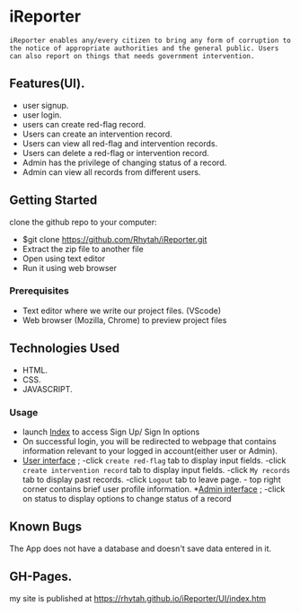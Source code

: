 # iReporter
```
iReporter enables any/every citizen to bring any form of corruption to the notice of appropriate authorities and the general public. Users can also report on things that needs government intervention.
```
## Features(UI).
* user signup.
* user login.
* users can create red-flag record.
* Users can create an intervention record.
* Users can view all red-flag and intervention records.
* Users can delete a red-flag or intervention record.
* Admin has the privilege of changing status of a record.
* Admin can view all records from different users.
 

## Getting Started
clone the github repo to your computer:
* $git clone https://github.com/Rhytah/iReporter.git
* Extract the zip file to another file
* Open using text editor
* Run it using web browser 

### Prerequisites

* Text editor where we write our project files. (VScode)
* Web browser (Mozilla, Chrome) to preview project files

## Technologies Used
* HTML.
* CSS.
* JAVASCRIPT.

### Usage
* launch <a href="https://rhytah.github.io/iReporter/UI/index.htm">Index</a>  to access Sign Up/ Sign In options
* On successful login, you will be redirected to webpage that contains information relevant to your logged in account(either user or Admin).
* <a href="https://rhytah.github.io/iReporter/UI/forum.htm">User interface</a> ;
        -click `create red-flag` tab to display input fields.
        -click `create intervention record` tab to display input fields.
        -click `My records` tab to display past records.
        -click `Logout` tab to leave page.
        - top right corner contains brief user profile information.
*<a href="https://rhytah.github.io/iReporter/UI/admin.htm">Admin interface</a> ;
       -click on status to display options to change status of a record


## Known Bugs
The App does not have a database and doesn't save data entered in it.

## GH-Pages.
my site is published at https://rhytah.github.io/iReporter/UI/index.htm
